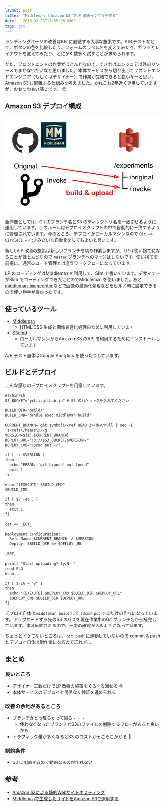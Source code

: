 ```yaml
---
layout: post
title:  "Middleman とAmazon S3 でLP 改善インフラを作る"
date:   2016-02-23T17:55:06+0900
tags: git
---
```


ランディングページの改善はKPI に直結する大事な施策です。A/B テストなどで、ボタンの色を比較したり、フォームのラベル名を変えてみたり、ガラッとレイアウトを変えてみたり、とにかく数多く試すことが求められます。

ただ、フロントエンドの作業がほとんどなので、できればエンジニア以外のリソースでまかないたいなと思いました。本体サービスから切り出してフロントエンドエンジニア（もしくはデザイナー）で作業が完結できると良いなーと思い、Amazon S3 に配置する仕組みを考えました。かれこれ2年近く運用していますが、おおむね良い感じです。 :blush:


## Amazon S3 デプロイ構成

![Middleman build & upload S3](/img/posts/2016/2016-02-23-middleman-s3.png)

全体像としては、Git のブランチ名とS3 のディレクトリ名を一致させるように運用しています。このルールはデプロイスクリプトの中で自動的に一致するように管理されています。今のところ、デプロイがローカルマシンなので `Git => CircleCI => S3` みたいな自動化をしてもよいと思います。

新しいLP 改善の施策は新しいブランチを切り作業しますが、LP は使い捨てになることがほとんどなので `master` ブランチへのマージはしないです。使い捨てを前提に、通常のコード管理とは違うワークフローになっています。

LP のコーディングはMiddleman を利用して、Slim で書いています。デザイナーがSlim でコーディングできたことのでMiddleman を使いました。あと[middleman-imageoptim](https://github.com/plasticine/middleman-imageoptim)などで画像の最適化処理などをビルド時に設定できるので使い勝手が良かったです。

## 使っているツール

- [Middleman](https://middlemanapp.com/)
    - HTML/CSS 生成と画像最適化処理のために利用しています
- [S3cmd](http://s3tools.org/s3cmd)
    - ローカルマシンからAmazon S3 のAPI を利用するためにインストールしています

A/B テスト自体はGoogle Analytics を使ったりしています。

## ビルドとデプロイ

こんな感じのデプロイスクリプトを用意しています。

```
#!/bin/sh
S3_BUCKET="yulii.github.io" # S3 のバケット名を入れてください

BUILD_DIR="build/"
BUILD_CMD="bundle exec middleman build"

CURRENT_BRANCH=`git symbolic-ref HEAD 2>/dev/null | sed -E 's/refs\/heads\///g'`
VERSION=${1:-$CURRENT_BRANCH}
DEPLOY_URL="s3://$S3_BUCKET/$VERSION/"
DEPLOY_CMD="s3cmd put -r"

if [ -z $VERSION ]
then
  echo "ERROR: 'git branch' not found"
  exit 1
fi

echo "[EXECUTE] $BUILD_CMD"
$BUILD_CMD

if [ $? -eq 1 ]
then
  exit 1
fi

cat << _EOT_

Deployment Configuration:
  Refs Name: $CURRENT_BRANCH -> $VERSION
  Deploy: $BUILD_DIR => $DEPLOY_URL

_EOT_

printf "Start uploading? [y/N] "
read FLG
echo

if [ $FLG = "y" ]
then
  echo "[EXECUTE] $DEPLOY_CMD $BUILD_DIR $DEPLOY_URL"
  $DEPLOY_CMD $BUILD_DIR $DEPLOY_URL
fi
```

デプロイ自体は `middleman build` して `s3cmd put` するだけの作りになっています。アップロードする先のS3 のパスを現在作業中のGit ブランチ名から補完しています。本番反映されるので、一応の確認が入るようになっています。

ちょっとイケてないところは、 `git push` に連動していないので commit & push とデプロイ自体は別作業になるので忘れずに。

## まとめ

### 良いところ

- デザイナー工数だけでLP 改善の施策をぐるぐる回せる :recycle:
- 本体サービスのデプロイと関係なく検証を進められる

### 改善の余地があるところ

- ブランチがとっ散らかって困る・・・
    - 使わなくなったブランチとS3のファイルを削除するフローがあると良いかも
- トラフィック量が多くなるとS3 のコストがそこそこかかる :money_with_wings:

### 制約条件

- S3 に配置するので動的なものが作れない

## 参考

- [Amazon S3による静的Webサイトホスティング](http://www.slideshare.net/horiyasu/amazon-s3web-27138902)
- [Middlemanで生成したサイトをAmazon S3で運用する](http://blog.qnyp.com/2013/05/21/middleman-sync/)
